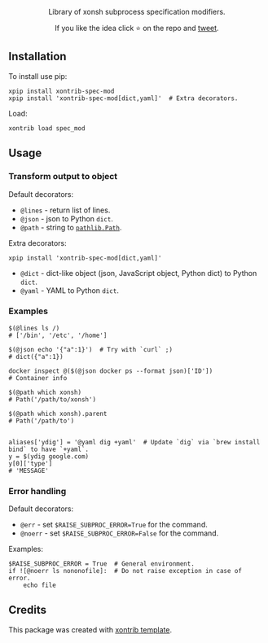 <p align="center">
Library of xonsh subprocess specification modifiers.
</p>

<p align="center">
If you like the idea click ⭐ on the repo and <a href="https://twitter.com/intent/tweet?text=Nice%20xontrib%20for%20the%20xonsh%20shell!&url=https://github.com/anki-code/xontrib-spec-mod" target="_blank">tweet</a>.
</p>


## Installation

To install use pip:

```xsh
xpip install xontrib-spec-mod
xpip install 'xontrib-spec-mod[dict,yaml]'  # Extra decorators.
```
Load:
```xsh
xontrib load spec_mod
```

## Usage

### Transform output to object

Default decorators:

* `@lines` - return list of lines.
* `@json` - json to Python `dict`.
* `@path` - string to [`pathlib.Path`](https://docs.python.org/3/library/pathlib.html).

Extra decorators:
```xsh
xpip install 'xontrib-spec-mod[dict,yaml]'
```

* `@dict` - dict-like object (json, JavaScript object, Python dict) to Python `dict`. 
* `@yaml` - YAML to Python `dict`.

### Examples
```xsh
$(@lines ls /)
# ['/bin', '/etc', '/home']

$(@json echo '{"a":1}')  # Try with `curl` ;)
# dict({"a":1})

docker inspect @($(@json docker ps --format json)['ID'])
# Container info

$(@path which xonsh)
# Path('/path/to/xonsh')

$(@path which xonsh).parent
# Path('/path/to')


aliases['ydig'] = '@yaml dig +yaml'  # Update `dig` via `brew install bind` to have `+yaml`.
y = $(ydig google.com)
y[0]['type']
# 'MESSAGE'
```

### Error handling

Default decorators:
* `@err` - set `$RAISE_SUBPROC_ERROR=True` for the command.
* `@noerr` - set `$RAISE_SUBPROC_ERROR=False` for the command.

Examples:
```xsh
$RAISE_SUBPROC_ERROR = True  # General environment.
if ![@noerr ls nononofile]:  # Do not raise exception in case of error.
    echo file 
```

## Credits

This package was created with [xontrib template](https://github.com/xonsh/xontrib-template).
